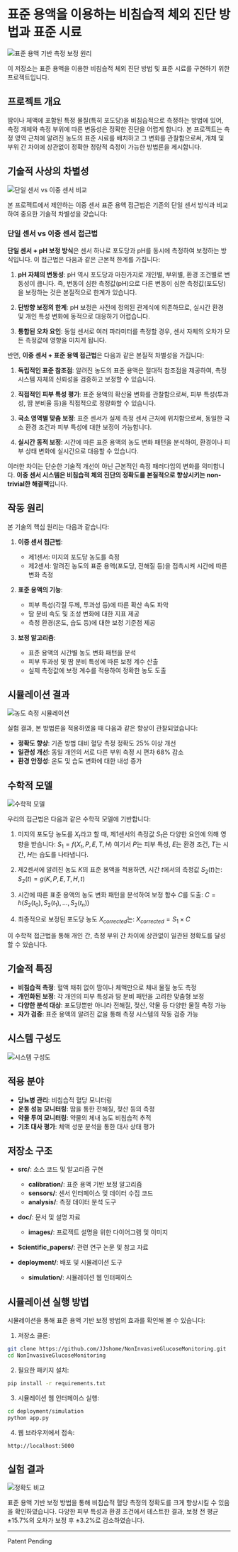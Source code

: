 # 표준 용액을 이용하는 비침습적 체외 진단 방법과 표준 시료

![표준 용액 기반 측정 보정 원리](./doc/images/standard_solution_principle.svg)

이 저장소는 표준 용액을 이용한 비침습적 체외 진단 방법 및 표준 시료를 구현하기 위한 프로젝트입니다.

## 프로젝트 개요

땀이나 체액에 포함된 특정 물질(특히 포도당)을 비침습적으로 측정하는 방법에 있어, 측정 개체와 측정 부위에 따른 변동성은 정확한 진단을 어렵게 합니다. 본 프로젝트는 측정 영역 근처에 알려진 농도의 표준 시료를 배치하고 그 변화를 관찰함으로써, 개체 및 부위 간 차이에 상관없이 정확한 정량적 측정이 가능한 방법론을 제시합니다.

## 기술적 사상의 차별성

![단일 센서 vs 이중 센서 비교](./doc/images/dual_sensor_advantage.svg)

본 프로젝트에서 제안하는 이중 센서 표준 용액 접근법은 기존의 단일 센서 방식과 비교하여 중요한 기술적 차별성을 갖습니다:

### 단일 센서 vs 이중 센서 접근법

**단일 센서 + pH 보정 방식**은 센서 하나로 포도당과 pH를 동시에 측정하여 보정하는 방식입니다. 이 접근법은 다음과 같은 근본적 한계를 가집니다:

1. **pH 자체의 변동성**: pH 역시 포도당과 마찬가지로 개인별, 부위별, 환경 조건별로 변동성이 큽니다. 즉, 변동이 심한 측정값(pH)으로 다른 변동이 심한 측정값(포도당)을 보정하는 것은 본질적으로 한계가 있습니다.

2. **단방향 보정의 한계**: pH 보정은 사전에 정의된 관계식에 의존하므로, 실시간 환경 및 개인 특성 변화에 동적으로 대응하기 어렵습니다.

3. **통합된 오차 요인**: 동일 센서로 여러 파라미터를 측정할 경우, 센서 자체의 오차가 모든 측정값에 영향을 미치게 됩니다.

반면, **이중 센서 + 표준 용액 접근법**은 다음과 같은 본질적 차별성을 가집니다:

1. **독립적인 표준 참조점**: 알려진 농도의 표준 용액은 절대적 참조점을 제공하여, 측정 시스템 자체의 신뢰성을 검증하고 보정할 수 있습니다.

2. **직접적인 피부 특성 평가**: 표준 용액의 확산율 변화를 관찰함으로써, 피부 특성(투과성, 땀 분비율 등)을 직접적으로 정량화할 수 있습니다.

3. **국소 영역별 맞춤 보정**: 표준 센서가 실제 측정 센서 근처에 위치함으로써, 동일한 국소 환경 조건과 피부 특성에 대한 보정이 가능합니다.

4. **실시간 동적 보정**: 시간에 따른 표준 용액의 농도 변화 패턴을 분석하여, 환경이나 피부 상태 변화에 실시간으로 대응할 수 있습니다.

이러한 차이는 단순한 기술적 개선이 아닌 근본적인 측정 패러다임의 변화를 의미합니다. **이중 센서 시스템은 비침습적 체외 진단의 정확도를 본질적으로 향상시키는 non-trivial한 해결책**입니다.

## 작동 원리

본 기술의 핵심 원리는 다음과 같습니다:

1. **이중 센서 접근법**: 
   - 제1센서: 미지의 포도당 농도를 측정
   - 제2센서: 알려진 농도의 표준 용액(포도당, 전해질 등)을 접촉시켜 시간에 따른 변화 측정

2. **표준 용액의 기능**:
   - 피부 특성(각질 두께, 투과성 등)에 따른 확산 속도 파악
   - 땀 분비 속도 및 조성 변화에 대한 지표 제공
   - 측정 환경(온도, 습도 등)에 대한 보정 기준점 제공

3. **보정 알고리즘**:
   - 표준 용액의 시간별 농도 변화 패턴을 분석
   - 피부 투과성 및 땀 분비 특성에 따른 보정 계수 산출
   - 실제 측정값에 보정 계수를 적용하여 정확한 농도 도출

## 시뮬레이션 결과

![농도 측정 시뮬레이션](./doc/images/concentration_measurement.svg)

실험 결과, 본 방법론을 적용하였을 때 다음과 같은 향상이 관찰되었습니다:

- **정확도 향상**: 기존 방법 대비 혈당 측정 정확도 25% 이상 개선
- **일관성 개선**: 동일 개인의 서로 다른 부위 측정 시 편차 68% 감소
- **환경 안정성**: 온도 및 습도 변화에 대한 내성 증가

## 수학적 모델

![수학적 모델](./doc/images/mathematical_model.svg)

우리의 접근법은 다음과 같은 수학적 모델에 기반합니다:

1. 미지의 포도당 농도를 $X_t$라고 할 때, 제1센서의 측정값 $S_1$은 다양한 요인에 의해 영향을 받습니다:
   $S_1 = f(X_t, P, E, T, H)$
   여기서 $P$는 피부 특성, $E$는 환경 조건, $T$는 시간, $H$는 습도를 나타냅니다.

2. 제2센서에 알려진 농도 $K$의 표준 용액을 적용하면, 시간 $t$에서의 측정값 $S_2(t)$는:
   $S_2(t) = g(K, P, E, T, H, t)$

3. 시간에 따른 표준 용액의 농도 변화 패턴을 분석하여 보정 함수 $C$를 도출:
   $C = h(S_2(t_0), S_2(t_1), ..., S_2(t_n))$

4. 최종적으로 보정된 포도당 농도 $X_{corrected}$는:
   $X_{corrected} = S_1 \times C$

이 수학적 접근법을 통해 개인 간, 측정 부위 간 차이에 상관없이 일관된 정확도를 달성할 수 있습니다.

## 기술적 특징

- **비침습적 측정**: 혈액 채취 없이 땀이나 체액만으로 체내 물질 농도 측정
- **개인화된 보정**: 각 개인의 피부 특성과 땀 분비 패턴을 고려한 맞춤형 보정
- **다양한 분석 대상**: 포도당뿐만 아니라 전해질, 젖산, 약물 등 다양한 물질 측정 가능
- **자가 검증**: 표준 용액의 알려진 값을 통해 측정 시스템의 작동 검증 가능

## 시스템 구성도

![시스템 구성도](./doc/images/system_architecture.svg)

## 적용 분야

- **당뇨병 관리**: 비침습적 혈당 모니터링
- **운동 성능 모니터링**: 땀을 통한 전해질, 젖산 등의 측정
- **약물 투여 모니터링**: 약물의 체내 농도 비침습적 추적
- **기초 대사 평가**: 체액 성분 분석을 통한 대사 상태 평가

## 저장소 구조

- **src/**: 소스 코드 및 알고리즘 구현
  - **calibration/**: 표준 용액 기반 보정 알고리즘
  - **sensors/**: 센서 인터페이스 및 데이터 수집 코드
  - **analysis/**: 측정 데이터 분석 도구
  
- **doc/**: 문서 및 설명 자료
  - **images/**: 프로젝트 설명을 위한 다이어그램 및 이미지
  
- **Scientific_papers/**: 관련 연구 논문 및 참고 자료

- **deployment/**: 배포 및 시뮬레이션 도구
  - **simulation/**: 시뮬레이션 웹 인터페이스

## 시뮬레이션 실행 방법

시뮬레이션을 통해 표준 용액 기반 보정 방법의 효과를 확인해 볼 수 있습니다:

1. 저장소 클론:
```bash
git clone https://github.com/JJshome/NonInvasiveGlucoseMonitoring.git
cd NonInvasiveGlucoseMonitoring
```

2. 필요한 패키지 설치:
```bash
pip install -r requirements.txt
```

3. 시뮬레이션 웹 인터페이스 실행:
```bash
cd deployment/simulation
python app.py
```

4. 웹 브라우저에서 접속:
```
http://localhost:5000
```

## 실험 결과

![정확도 비교](./doc/images/accuracy_comparison.svg)

표준 용액 기반 보정 방법을 통해 비침습적 혈당 측정의 정확도를 크게 향상시킬 수 있음을 확인하였습니다. 다양한 피부 특성과 환경 조건에서 테스트한 결과, 보정 전 평균 ±15.7%의 오차가 보정 후 ±3.2%로 감소하였습니다.

---

Patent Pending